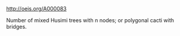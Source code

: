 http://oeis.org/A000083

Number of mixed Husimi trees with n nodes; or polygonal cacti with bridges.
